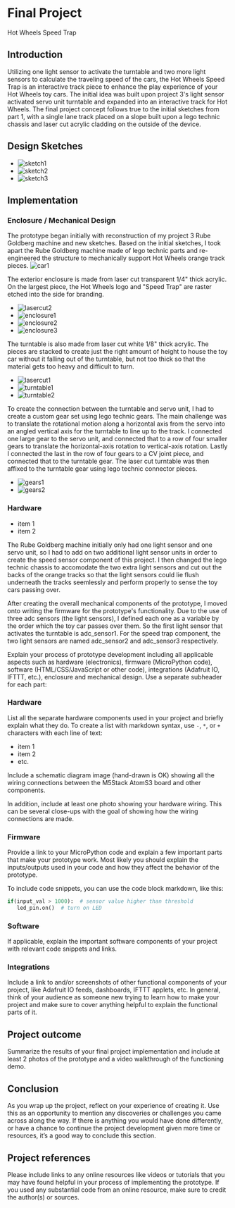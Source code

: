 # Final Project

Hot Wheels Speed Trap

## Introduction   

Utilizing one light sensor to activate the turntable and two more light sensors to calculate the traveling speed of the cars, the Hot Wheels Speed Trap is an interactive track piece to enhance the play experience of your Hot Wheels toy cars. The initial idea was built upon project 3's light sensor activated servo unit turntable and expanded into an interactive track for Hot Wheels. The final project concept follows true to the initial sketches from part 1, with a single lane track placed on a slope built upon a lego technic chassis and laser cut acrylic cladding on the outside of the device.  

## Design Sketches

* ![sketch1](./sketch1.jpg)
* ![sketch2](./sketch2.jpg)
* ![sketch3](./sketch3.jpg)

## Implementation   

### Enclosure / Mechanical Design   

The prototype began initially with reconstruction of my project 3 Rube Goldberg machine and new sketches. Based on the initial sketches, I took apart the Rube Goldberg machine made of lego technic parts and re-engineered the structure to mechanically support Hot Wheels orange track pieces.
![car1](./Photos/car1.jpg)

The exterior enclosure is made from laser cut transparent 1/4" thick acrylic. On the largest piece, the Hot Wheels logo and "Speed Trap" are raster etched into the side for branding. 
* ![lasercut2](./Photos/lasercut2.png)
* ![enclosure1](./Photos/enclosure1.jpg)
* ![enclosure2](./Photos/enclosure2.jpg)
* ![enclosure3](./Photos/enclosure3.jpg)

The turntable is also made from laser cut white 1/8" thick acrylic. The pieces are stacked to create just the right amount of height to house the toy car without it falling out of the turntable, but not too thick so that the material gets too heavy and difficult to turn.
* ![lasercut1](./Photos/lasercut1.png)
* ![turntable1](./Photos/turntable1.jpg)
* ![turntable2](./Photos/turntable2.jpg)

To create the connection between the turntable and servo unit, I had to create a custom gear set using lego technic gears. The main challenge was to translate the rotational motion along a horizontal axis from the servo into an angled vertical axis for the turntable to line up to the track. I connected one large gear to the servo unit, and connected that to a row of four smaller gears to translate the horizontal-axis rotation to vertical-axis rotation. Lastly I connected the last in the row of four gears to a CV joint piece, and connected that to the turntable gear. The laser cut turntable was then affixed to the turntable gear using lego technic connector pieces.
* ![gears1](./Photos/gears1.jpg)
* ![gears2](./Photos/gears2.jpg)

### Hardware

* item 1  
* item 2 

The Rube Goldberg machine initially only had one light sensor and one servo unit, so I had to add on two additional light sensor units in order to create the speed sensor component of this project. I then changed the lego technic chassis to accomodate the two extra light sensors and cut out the backs of the orange tracks so that the light sensors could lie flush underneath the tracks seemlessly and perform properly to sense the toy cars passing over.

After creating the overall mechanical components of the prototype, I moved onto writing the firmware for the prototype's functionality. Due to the use of three adc sensors (the light sensors), I defined each one as a variable by the order which the toy car passes over them. So the first light sensor that activates the turntable is adc_sensor1. For the speed trap component, the two light sensors are named adc_sensor2 and adc_sensor3 respectively.

Explain your process of prototype development including all applicable aspects such as hardware (electronics), firmware (MicroPython code), software (HTML/CSS/JavaScript or other code), integrations (Adafruit IO, IFTTT, etc.), enclosure and mechanical design.  Use a separate subheader for each part:

### Hardware

List all the separate hardware components used in your project and briefly explain what they do.  To create a list with markdown syntax, use `-`, `*`, or `+` characters with each line of text:  
* item 1  
* item 2   
* etc.  

Include a schematic diagram image (hand-drawn is OK) showing all the wiring connections between the M5Stack AtomS3 board and other components.  

In addition, include at least one photo showing your hardware wiring.  This can be several close-ups with the goal of showing how the wiring connections are made.  

### Firmware   

Provide a link to your MicroPython code and explain a few important parts that make your prototype work.  Most likely you should explain the inputs/outputs used in your code and how they affect the behavior of the prototype.

To include code snippets, you can use the code block markdown, like this:

``` Python  
if(input_val > 1000):  # sensor value higher than threshold
   led_pin.on()  # turn on LED
```

### Software   

If applicable, explain the important software components of your project with relevant code snippets and links.  

### Integrations   

Include a link to and/or screenshots of other functional components of your project, like Adafruit IO feeds, dashboards, IFTTT applets, etc.  In general, think of your audience as someone new trying to learn how to make your project and make sure to cover anything helpful to explain the functional parts of it.

## Project outcome  

Summarize the results of your final project implementation and include at least 2 photos of the prototype and a video walkthrough of the functioning demo.

## Conclusion  

As you wrap up the project, reflect on your experience of creating it.  Use this as an opportunity to mention any discoveries or challenges you came across along the way.  If there is anything you would have done differently, or have a chance to continue the project development given more time or resources, it’s a good way to conclude this section.

## Project references  

Please include links to any online resources like videos or tutorials that you may have found helpful in your process of implementing the prototype. If you used any substantial code from an online resource, make sure to credit the author(s) or sources.
